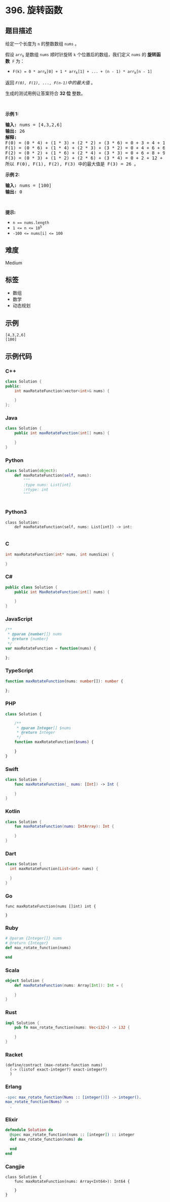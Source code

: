 # 396. 旋转函数

## 题目描述

<p>给定一个长度为 <code>n</code> 的整数数组&nbsp;<code>nums</code>&nbsp;。</p>

<p>假设&nbsp;<code>arr<sub>k</sub></code>&nbsp;是数组&nbsp;<code>nums</code>&nbsp;顺时针旋转 <code>k</code> 个位置后的数组，我们定义&nbsp;<code>nums</code>&nbsp;的 <strong>旋转函数</strong>&nbsp;&nbsp;<code>F</code>&nbsp;为：</p>

<ul>
	<li><code>F(k) = 0 * arr<sub>k</sub>[0] + 1 * arr<sub>k</sub>[1] + ... + (n - 1) * arr<sub>k</sub>[n - 1]</code></li>
</ul>

<p>返回&nbsp;<em><code>F(0), F(1), ..., F(n-1)</code>中的最大值&nbsp;</em>。</p>

<p>生成的测试用例让答案符合&nbsp;<strong>32 位</strong> 整数。</p>

<p>&nbsp;</p>

<p><strong>示例 1:</strong></p>

<pre>
<strong>输入:</strong> nums = [4,3,2,6]
<strong>输出:</strong> 26
<strong>解释:</strong>
F(0) = (0 * 4) + (1 * 3) + (2 * 2) + (3 * 6) = 0 + 3 + 4 + 18 = 25
F(1) = (0 * 6) + (1 * 4) + (2 * 3) + (3 * 2) = 0 + 4 + 6 + 6 = 16
F(2) = (0 * 2) + (1 * 6) + (2 * 4) + (3 * 3) = 0 + 6 + 8 + 9 = 23
F(3) = (0 * 3) + (1 * 2) + (2 * 6) + (3 * 4) = 0 + 2 + 12 + 12 = 26
所以 F(0), F(1), F(2), F(3) 中的最大值是 F(3) = 26 。
</pre>

<p><strong>示例 2:</strong></p>

<pre>
<strong>输入:</strong> nums = [100]
<strong>输出:</strong> 0
</pre>

<p>&nbsp;</p>

<p><strong>提示:</strong></p>

<ul>
	<li><code>n == nums.length</code></li>
	<li><code>1 &lt;= n &lt;= 10<sup>5</sup></code></li>
	<li><code>-100 &lt;= nums[i] &lt;= 100</code></li>
</ul>


## 难度

Medium

## 标签

- 数组
- 数学
- 动态规划

## 示例

```
[4,3,2,6]
[100]
```

## 示例代码

### C++

```cpp
class Solution {
public:
    int maxRotateFunction(vector<int>& nums) {
        
    }
};
```

### Java

```java
class Solution {
    public int maxRotateFunction(int[] nums) {
        
    }
}
```

### Python

```python
class Solution(object):
    def maxRotateFunction(self, nums):
        """
        :type nums: List[int]
        :rtype: int
        """
        
```

### Python3

```python3
class Solution:
    def maxRotateFunction(self, nums: List[int]) -> int:
        
```

### C

```c
int maxRotateFunction(int* nums, int numsSize) {
    
}
```

### C#

```csharp
public class Solution {
    public int MaxRotateFunction(int[] nums) {
        
    }
}
```

### JavaScript

```javascript
/**
 * @param {number[]} nums
 * @return {number}
 */
var maxRotateFunction = function(nums) {
    
};
```

### TypeScript

```typescript
function maxRotateFunction(nums: number[]): number {
    
};
```

### PHP

```php
class Solution {

    /**
     * @param Integer[] $nums
     * @return Integer
     */
    function maxRotateFunction($nums) {
        
    }
}
```

### Swift

```swift
class Solution {
    func maxRotateFunction(_ nums: [Int]) -> Int {
        
    }
}
```

### Kotlin

```kotlin
class Solution {
    fun maxRotateFunction(nums: IntArray): Int {
        
    }
}
```

### Dart

```dart
class Solution {
  int maxRotateFunction(List<int> nums) {
    
  }
}
```

### Go

```golang
func maxRotateFunction(nums []int) int {
    
}
```

### Ruby

```ruby
# @param {Integer[]} nums
# @return {Integer}
def max_rotate_function(nums)
    
end
```

### Scala

```scala
object Solution {
    def maxRotateFunction(nums: Array[Int]): Int = {
        
    }
}
```

### Rust

```rust
impl Solution {
    pub fn max_rotate_function(nums: Vec<i32>) -> i32 {
        
    }
}
```

### Racket

```racket
(define/contract (max-rotate-function nums)
  (-> (listof exact-integer?) exact-integer?)
  )
```

### Erlang

```erlang
-spec max_rotate_function(Nums :: [integer()]) -> integer().
max_rotate_function(Nums) ->
  .
```

### Elixir

```elixir
defmodule Solution do
  @spec max_rotate_function(nums :: [integer]) :: integer
  def max_rotate_function(nums) do
    
  end
end
```

### Cangjie

```cangjie
class Solution {
    func maxRotateFunction(nums: Array<Int64>): Int64 {

    }
}
```

